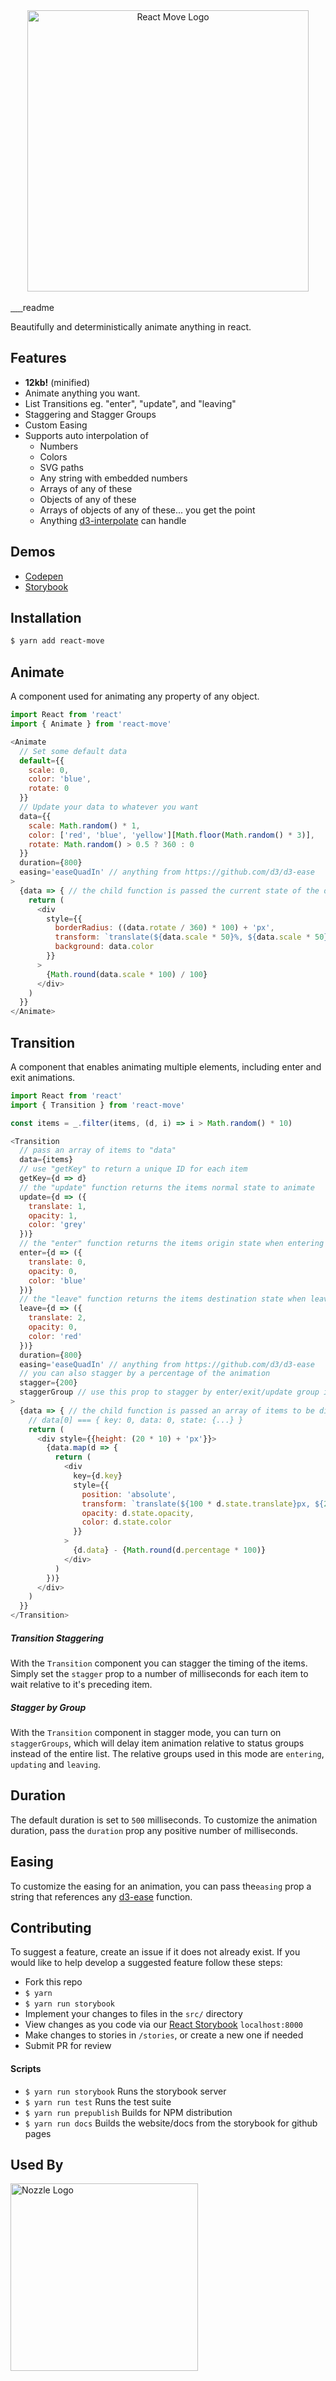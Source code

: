 <div align="center">
  <a href="https://github.com/tannerlinsley/react-move" target="\_parent"><img src="https://unpkg.com/react-move@latest/media/Banner.png" alt="React Move Logo" style="width:450px;"/></a>
  <br />
  <br />
</div>

<a href="https://travis-ci.org/tannerlinsley/react-move" target="\_parent">
  <img alt="" src="https://travis-ci.org/tannerlinsley/react-move.svg?branch=master" />
</a>
<a href="https://npmjs.com/package/react-move" target="\_parent">
  <img alt="" src="https://img.shields.io/npm/dm/react-move.svg" />
</a>
<a href="https://react-chat-signup.herokuapp.com/" target="\_parent">
  <img alt="" src="https://img.shields.io/badge/slack-react--chat-blue.svg" />
</a>
<a href="https://github.com/tannerlinsley/react-move" target="\_parent">
  <img alt="" src="https://img.shields.io/github/stars/tannerlinsley/react-move.svg?style=social&label=Star" />
</a>
<a href="https://twitter.com/tannerlinsley" target="\_parent">
  <img alt="" src="https://img.shields.io/twitter/follow/tannerlinsley.svg?style=social&label=Follow" />
</a>readme

Beautifully and deterministically animate anything in react.

## Features

- **12kb!** (minified)
- Animate anything you want.
- List Transitions eg. "enter", "update", and "leaving"
- Staggering and Stagger Groups
- Custom Easing
- Supports auto interpolation of
  - Numbers
  - Colors
  - SVG paths
  - Any string with embedded numbers
  - Arrays of any of these
  - Objects of any of these
  - Arrays of objects of any of these... you get the point
  - Anything [d3-interpolate](https://github.com/d3/d3-interpolate) can handle

## Demos
- [Codepen](http://codepen.io/tannerlinsley/pen/dWYEwd?editors=0010)
- [Storybook](https://react-move.js.org/?selectedKind=2.%20Demos&selectedStory=Kitchen%20Sink&full=0&down=0&left=1&panelRight=0&downPanel=kadirahq%2Fstorybook-addon-actions%2Factions-panel)

## Installation
```bash
$ yarn add react-move
```

## Animate
A component used for animating any property of any object.

```javascript
import React from 'react'
import { Animate } from 'react-move'

<Animate
  // Set some default data
  default={{
    scale: 0,
    color: 'blue',
    rotate: 0
  }}
  // Update your data to whatever you want
  data={{
    scale: Math.random() * 1,
    color: ['red', 'blue', 'yellow'][Math.floor(Math.random() * 3)],
    rotate: Math.random() > 0.5 ? 360 : 0
  }}
  duration={800}
  easing='easeQuadIn' // anything from https://github.com/d3/d3-ease
>
  {data => { // the child function is passed the current state of the data as an object
    return (
      <div
        style={{
          borderRadius: ((data.rotate / 360) * 100) + 'px',
          transform: `translate(${data.scale * 50}%, ${data.scale * 50}%) scale(${data.scale}) rotate(${data.rotate}deg)`,
          background: data.color
        }}
      >
        {Math.round(data.scale * 100) / 100}
      </div>
    )
  }}
</Animate>
```

## Transition
A component that enables animating multiple elements, including enter and exit animations.

```javascript
import React from 'react'
import { Transition } from 'react-move'

const items = _.filter(items, (d, i) => i > Math.random() * 10)

<Transition
  // pass an array of items to "data"
  data={items}
  // use "getKey" to return a unique ID for each item
  getKey={d => d}
  // the "update" function returns the items normal state to animate
  update={d => ({
    translate: 1,
    opacity: 1,
    color: 'grey'
  })}
  // the "enter" function returns the items origin state when entering
  enter={d => ({
    translate: 0,
    opacity: 0,
    color: 'blue'
  })}
  // the "leave" function returns the items destination state when leaving
  leave={d => ({
    translate: 2,
    opacity: 0,
    color: 'red'
  })}
  duration={800}
  easing='easeQuadIn' // anything from https://github.com/d3/d3-ease
  // you can also stagger by a percentage of the animation
  stagger={200}
  staggerGroup // use this prop to stagger by enter/exit/update group index instead of by overall index
>
  {data => { // the child function is passed an array of items to be displayed
    // data[0] === { key: 0, data: 0, state: {...} }
    return (
      <div style={{height: (20 * 10) + 'px'}}>
        {data.map(d => {
          return (
            <div
              key={d.key}
              style={{
                position: 'absolute',
                transform: `translate(${100 * d.state.translate}px, ${20 * d.key}px)`,
                opacity: d.state.opacity,
                color: d.state.color
              }}
            >
              {d.data} - {Math.round(d.percentage * 100)}
            </div>
          )
        })}
      </div>
    )
  }}
</Transition>
```

##### Transition Staggering
With the `Transition` component you can stagger the timing of the items. Simply set the `stagger` prop to a number of milliseconds for each item to wait relative to it's preceding item.

##### Stagger by Group
With the `Transition` component in stagger mode, you can turn on `staggerGroups`, which will delay item animation relative to status groups instead of the entire list. The relative groups used in this mode are `entering`, `updating` and `leaving`.

## Duration
The default duration is set to `500` milliseconds. To customize the animation duration, pass the `duration` prop any positive number of milliseconds.

## Easing
To customize the easing for an animation, you can pass the`easing` prop a string that references any [d3-ease](https://github.com/d3/d3-ease) function.

## Contributing
To suggest a feature, create an issue if it does not already exist.
If you would like to help develop a suggested feature follow these steps:

- Fork this repo
- `$ yarn`
- `$ yarn run storybook`
- Implement your changes to files in the `src/` directory
- View changes as you code via our <a href="https://github.com/storybooks/react-storybook" target="\_parent">React Storybook</a> `localhost:8000`
- Make changes to stories in `/stories`, or create a new one if needed
- Submit PR for review

#### Scripts

- `$ yarn run storybook` Runs the storybook server
- `$ yarn run test` Runs the test suite
- `$ yarn run prepublish` Builds for NPM distribution
- `$ yarn run docs` Builds the website/docs from the storybook for github pages

## Used By

<a href='https://nozzle.io' target="\_parent">
  <img src='https://nozzle.io/img/logo-blue.png' alt='Nozzle Logo' style='width:300px;'/>
</a>
